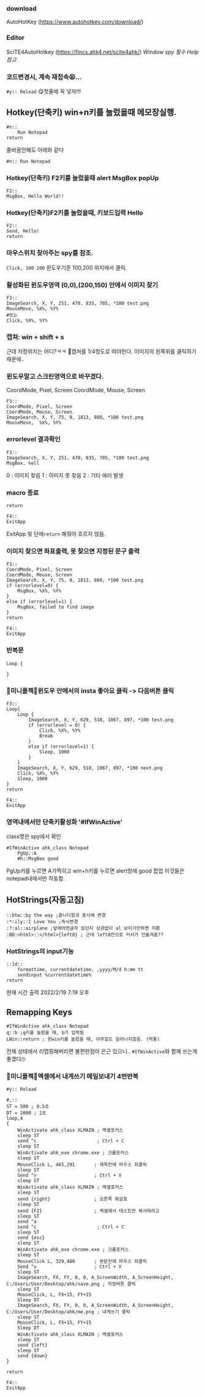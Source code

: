 ### download
AutoHotKey
(https://www.autohotkey.com/download/)

### Editor
SciTE4AutoHotkey
(https://fincs.ahk4.net/scite4ahk/)
*Window spy 필수*
*Help 참고*

### 코드변경시, 계속 재접속😫...
`#y:: Reload` 
😋첫줄에 꼭 넣자!!!

## Hotkey(단축키) win+n키를 눌렀을때 메모장실행.
```
#n::
	Run Notepad
return
```
줄바꿈안해도 아래와 같다
```
#n:: Run Notepad
```

### Hotkey(단축키) F2키를 눌렀을때 alert MsgBox popUp
```
F2::
MsgBox, Hello World!!
```

### Hotkey(단축키)F2키를 눌렀을때, 키보드입력 Hello
```
F2::
Send, Hello!
return
```


### 마우스위치 찾아주는 spy를 참조.
`Click, 100 200`
윈도우기준 100,200 위치에서 클릭.

### 활성화된 윈도우영역 (0,0),(200,150) 안에서 이미지 찾기
```
F3::
ImageSearch, X, Y, 251, 470, 835, 705, *100 test.png
MouseMove, %X%, %Y%
#또는
Click, %X%, %Y%
```

### 캡쳐: win + shift + s
근데 저장위치는 어디?ㅋㅋ
🎈캡쳐를 1/4정도로 떠야한다.
이미지의 왼쪽위를 클릭하기 때문에..

### 윈도우말고 스크린영역으로 바꾸겠다.
CoordMode, Pixel, Screen
CoordMode, Mouse, Screen
```
F3::
CoordMode, Pixel, Screen
CoordMode, Mouse, Screen
ImageSearch, X, Y, 75, 0, 1813, 800, *100 test.png
MouseMove,  %X%, %Y%
```

### errorlevel 결과확인
```
F3::
ImageSearch, X, Y, 251, 470, 835, 705, *100 test.png
MsgBox, %ell
```
0 : 이미지 찾음
1 : 이미지 못 찾음
2 : 기타 에러 발생

### macro 종료
```
return

F4::
ExitApp
```
ExitApp 윗 단에`return` 해줘야 흐르지 않음.

### 이미지 찾으면 좌표출력, 못 찾으면 지정된 문구 출력
```
F3::
CoordMode, Pixel, Screen
CoordMode, Mouse, Screen
ImageSearch, X, Y, 75, 0, 1813, 800, *100 test.png
if (errorlevel=0) {
    MsgBox, %X%, %Y%
}
else if (errorlevel=1) {
    MsgBox, failed to find image
}
return

F4::
ExitApp
```

### 반복문
```
Loop {

}
```

### 🎅미니플젝🎅윈도우 안에서의 insta 좋아요 클릭 -> 다음버튼 클릭
```
F3::
Loop{
	Loop {
		ImageSearch, X, Y, 629, 518, 1067, 897, *100 test.png
		if (errorlevel = 0) {
			Click, %X%, %Y%
			Break
		}
		else if (errorlevel=1) {
			Sleep, 1000
		}	
	}
	ImageSearch, X, Y, 629, 518, 1067, 897, *100 next.png
	Click, %X%, %Y%
	Sleep, 1000
}
return

F4::
ExitApp
```

### 영역내에서만 단축키활성화 '#IfWinActive'
class명은 spy에서 확인
```
#IfWinActive ahk_class Notepad
	PgUp::A
	#h::MsgBox good
```    
PgUp키를 누르면 A가찍히고
win+h키를 누르면 alert창에 good 팝업
이것들은 notepad내에서만 작동함.

## HotStrings(자동고침)
```
::btw::by the way ;끝나다함과 동시에 변경
:*:ily::I Love You ;즉시변경
:?:al::airplane ;앞에어떤글자 있던지 상관없이 al 보이기만하면 치환
:B0:<html>::</html>{left8} ; 근데 left8칸으로 커서가 안옮겨옴??
```
### HotStrings의 input기능
```
::]d::
	formattime, currentdatetime, ,yyyy/M/d h:mm tt
	sendinput %currentdatetime%
return
```
현재 시간 출력 
2022/2/19 7:19 오후

## Remapping Keys
```
#IfWinActive ahk_class Notepad
q::b ;q키를 눌렀을 때, b가 입력됨
LWin::return ; 왼win키를 눌렀을 때, 아무일도 일어나지않음. (먹통)
```
전체 상태에서 리맵핑해버리면 불편한점이 은근 있으니..
`#IfWinActive`와 함께 쓰는게 좋겠다🙄

### 🎅미니플젝🎅엑셀에서 내게쓰기 메일보내기 4번반복
```
#y:: Reload

#,::
ST = 500 ; 0.5초
DT = 2000 ; 2초
loop,4
{
	WinActivate ahk_class XLMAIN ; 엑셀포커스
	sleep ST
	send ^c 					 ; Ctrl + C
	sleep ST
	WinActivate ahk_exe chrome.exe ; 크롬포커스
	sleep ST
	MouseClick L, 465,291 		; 제목칸에 마우스 좌클릭
	sleep ST
	Send ^v 					; Ctrl + V
	sleep ST
	WinActivate ahk_class XLMAIN ; 엑셀포커스
	sleep ST
	send {right}				; 오른쪽 화살표
	sleep ST
	send {F2}					; 엑셀에서 테스트만 복사하려고
	sleep ST
	send ^a
	send ^c 					 ; Ctrl + C
	sleep ST
	send {esc}
	sleep ST
	WinActivate ahk_exe chrome.exe ; 크롬포커스
	sleep ST
	MouseClick L, 329,480 		; 본문칸에 마우스 좌클릭
	Send ^v 					; Ctrl + V
	sleep ST
	ImageSearch, FX, FY, 0, 0, A_ScreenWidth, A_ScreenHeight, C:/Users/User/Desktop/ahk/save.png ; 저장버튼 클릭
	sleep ST
	MouseClick, L, FX+15, FY+15
	Sleep DT
	ImageSearch, FX, FY, 0, 0, A_ScreenWidth, A_ScreenHeight, C:/Users/User/Desktop/ahk/me.png ; 내게쓰기 클릭
	sleep ST
	MouseClick, L, FX+15, FY+15
	Sleep DT
	WinActivate ahk_class XLMAIN ; 엑셀포커스
	sleep ST
	send {left}
	sleep ST
	send {down}
}

return

F4::
ExitApp
```
